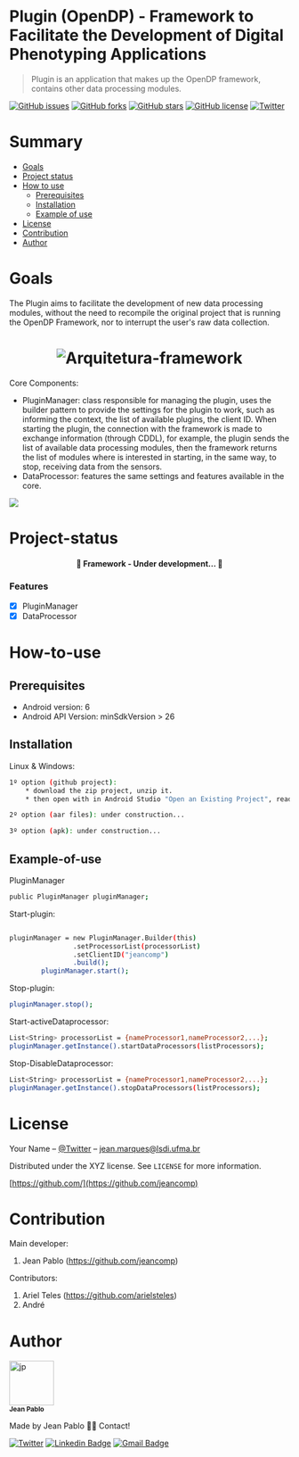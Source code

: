 # Plugin (OpenDP) - Framework to Facilitate the Development of Digital Phenotyping Applications
> Plugin is an application that makes up the OpenDP framework, contains other data processing modules.


[![GitHub issues](https://img.shields.io/github/issues/jeancomp/fenotipagem_digital_saude_vs_0_1)](https://github.com/jeancomp/fenotipagem_digital_saude_vs_0_1/issues)
[![GitHub forks](https://img.shields.io/github/forks/jeancomp/fenotipagem_digital_saude_vs_0_1)](https://github.com/jeancomp/fenotipagem_digital_saude_vs_0_1/network)
[![GitHub stars](https://img.shields.io/github/stars/jeancomp/fenotipagem_digital_saude_vs_0_1)](https://github.com/jeancomp/fenotipagem_digital_saude_vs_0_1/stargazers)
[![GitHub license](https://img.shields.io/github/license/jeancomp/fenotipagem_digital_saude_vs_0_1)](https://github.com/jeancomp/fenotipagem_digital_saude_vs_0_1)
[![Twitter](https://img.shields.io/twitter/url?style=social&url=https%3A%2F%2Ftwitter.com%2Fjeancomp)](https://twitter.com/intent/tweet?text=Wow:&url=https%3A%2F%2Fgithub.com%2Fjeancomp%2Ffenotipagem_digital_saude_vs_0_1)

Summary
=================
<!--ts-->
   * [Goals](#Goals)
   * [Project status](#Project-status)
   * [How to use](#How-to-use)
      * [Prerequisites](#Prerequisites)
      * [Installation](#Installation)
      * [Example of use](#Example-of-use)
   * [License](#License)
   * [Contribution](#Contribution)
   * [Author](#Author)
<!--te-->


Goals
=================
The Plugin aims to facilitate the development of new data processing modules, without the need to recompile the original project that is running the OpenDP Framework, nor to interrupt the user's raw data collection.

<h1 align="center">
  <img alt="Arquitetura-framework" title="#Arquitetura" src="/framework.png" />
</h1>

Core Components:
* PluginManager: class responsible for managing the plugin, uses the builder pattern to provide the settings for the plugin to work, such as informing the context, the list of available plugins, the client ID. When starting the plugin, the connection with the framework is made to exchange information (through CDDL), for example, the plugin sends the list of available data processing modules, then the framework returns the list of modules where is interested in starting, in the same way, to stop, receiving data from the sensors.
* DataProcessor: features the same settings and features available in the core.


![](header.png)


Project-status
=================

<h4 align="center"> 
	🚧  Framework - Under development...  🚧
</h4>

### Features

- [x] PluginManager
- [x] DataProcessor

How-to-use
==================

Prerequisites
-----
* Android version: 6
* Android API Version: minSdkVersion > 26

Installation
-----

Linux & Windows:

```sh
1º option (github project):
	* download the zip project, unzip it.
	* then open with in Android Studio "Open an Existing Project", ready.
```
```sh
2º option (aar files): under construction... 
```
```sh
3º option (apk): under construction... 
```

Example-of-use
-----
PluginManager
```sh
public PluginManager pluginManager;
```
Start-plugin:
```sh
```
```sh
pluginManager = new PluginManager.Builder(this)
                .setProcessorList(processorList)
                .setClientID("jeancomp")
                .build();
        pluginManager.start();
```
Stop-plugin:
```sh
pluginManager.stop();
```
Start-activeDataprocessor:
```sh
List<String> processorList = {nameProcessor1,nameProcessor2,...};
pluginManager.getInstance().startDataProcessors(listProcessors);
```
Stop-DisableDataprocessor:
```sh
List<String> processorList = {nameProcessor1,nameProcessor2,...};
pluginManager.getInstance().stopDataProcessors(listProcessors);
```

License
=================

Your Name – [@Twitter](https://twitter.com/jeancomp) – jean.marques@lsdi.ufma.br

Distributed under the XYZ license. See ``LICENSE`` for more information.

[https://github.com/](https://github.com/jeancomp)

Contribution
=================

Main developer:
1.  Jean Pablo (<https://github.com/jeancomp>)


Contributors:
1. Ariel Teles (https://github.com/arielsteles)
2. André

<!-- Markdown link & img dfn's -->
[npm-image]: https://img.shields.io/npm/v/datadog-metrics.svg?style=flat-square
[npm-url]: https://npmjs.org/package/datadog-metrics
[npm-downloads]: https://img.shields.io/npm/dm/datadog-metrics.svg?style=flat-square
[travis-image]: https://img.shields.io/travis/dbader/node-datadog-metrics/master.svg?style=flat-square
[travis-url]: https://travis-ci.org/dbader/node-datadog-metrics
[wiki]: https://github.com/yourname/yourproject/wiki


Author
=================

<a href="https://github.com/jeancomp">
       <a href="https://imgbb.com/"><img src="https://i.ibb.co/MsLwGfj/jp.jpg" alt="jp" border="0" width="80px;" /></a>
 <br />
 <sub><b>Jean Pablo</b></sub></a>


Made by Jean Pablo 👋🏽 Contact!

[![Twitter](https://img.shields.io/twitter/url?label=%40jeancomp&style=social&url=https%3A%2F%2Ftwitter.com%2Fjeancomp)](https://twitter.com/intent/tweet?text=Wow:&url=https%3A%2F%2Ftwitter.com%2Fjeancomp)
[![Linkedin Badge](https://img.shields.io/badge/-Jean-blue?style=flat-square&logo=Linkedin&logoColor=white&link=https://www.linkedin.com/in/jean-pablo-marques-mendes/)](https://www.linkedin.com/in/jean-pablo-marques-mendes/) 
[![Gmail Badge](https://img.shields.io/badge/-jeancomp@gmail.com-c14438?style=flat-square&logo=Gmail&logoColor=white&link=mailto:jeancomp@gmail.com)](mailto:jeancomp@gmail.com)

